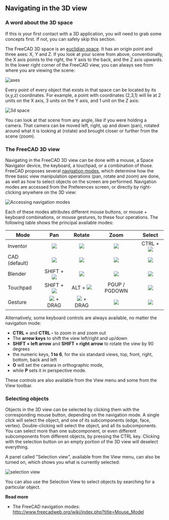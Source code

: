 ## Navigating in the 3D view

### A word about the 3D space

If this is your first contact with a 3D application, you will need to grab some concepts first. If not, you can safely skip this section.

The FreeCAD 3D space is an [euclidian space](https://en.wikipedia.org/wiki/Euclidean_space). It has an origin point and three axes: X, Y and Z. If you look at your scene from above, conventionally, the X axis points to the right, the Y axis to the back, and the Z axis upwards. In the lower right corner of the FreeCAD view, you can always see from where you are viewing the scene:

![axes](http://www.freecadweb.org/wiki/images/a/af/Axes_orientation.png) 

Every point of every object that exists in that space can be located by its (x,y,z) coordinates. For example, a point with coordinates (2,3,1) will lie at 2 units on the X axis, 3 units on the Y axis, and 1 unit on the Z axis:

![3d space](http://www.freecadweb.org/wiki/images/4/4a/3dspace_coordinates.jpg)

You can look at that scene from any angle, like if you were holding a camera. That camera can be moved left, right, up and down (pan), rotated around what it is looking at (rotate) and brought closer or further from the scene (zoom).

### The FreeCAD 3D view

Navigating in the FreeCAD 3D view can be done with a mouse, a Space Navigator device, the keyboard, a touchpad, or a combination of those. FreeCAD proposes several 
[navigation modes](http://www.freecadweb.org/wiki/index.php?title=Mouse_Model), which determine how the three basic view manipulation operations (pan, rotate and zoom) are done, as well as how to select objects on the screen are performed. Navigation modes are accessed from the Preferences screen, or directly by right-clicking anywhere on the 3D view:

![Accessing navigation modes](http://www.freecadweb.org/wiki/images/2/2e/Freecad-interface-05.jpg)

Each of these modes attributes different mouse buttons, or mouse + keyboard combinations, or mouse gestures, to these four operations. The following table shows the principal available modes:

| Mode                          | Pan           | Rotate     | Zoom      | Select     |
| ----------------------------- |:-------------:| :---------:|:---------:|:----------:|
| Inventor | ![](http://www.freecadweb.org/wiki/images/7/7e/Select-mouse.svg) | ![](http://www.freecadweb.org/wiki/images/9/92/Rotate-mouse.svg) | ![](http://www.freecadweb.org/wiki/images/b/bf/Zoom-mouse.svg) | CTRL + ![](http://www.freecadweb.org/wiki/images/7/7e/Select-mouse.svg) | 
| CAD (default) | ![](http://www.freecadweb.org/wiki/images/e/e9/Pan-mouse.svg) | ![](http://www.freecadweb.org/wiki/images/9/92/Rotate-mouse.svg) | ![](http://www.freecadweb.org/wiki/images/b/bf/Zoom-mouse.svg) | ![](http://www.freecadweb.org/wiki/images/7/7e/Select-mouse.svg) | 
| Blender | SHIFT + ![](http://www.freecadweb.org/wiki/images/e/e9/Pan-mouse.svg) | ![](http://www.freecadweb.org/wiki/images/e/e9/Pan-mouse.svg) | ![](http://www.freecadweb.org/wiki/images/b/bf/Zoom-mouse.svg) | ![](http://www.freecadweb.org/wiki/images/7/7e/Select-mouse.svg) | 
| Touchpad | SHIFT + ![](http://www.freecadweb.org/wiki/images/7/78/Touchpad.png) | ALT + ![](http://www.freecadweb.org/wiki/images/7/78/Touchpad.png) | PGUP / PGDOWN | ![](http://www.freecadweb.org/wiki/images/b/bb/Select-touchpad.png) |
| Gesture | ![](http://www.freecadweb.org/wiki/images/0/06/Pan-mouse-Ctrl.svg) + DRAG | ![](http://www.freecadweb.org/wiki/images/7/7e/Select-mouse.svg) + DRAG | ![](http://www.freecadweb.org/wiki/images/b/bf/Zoom-mouse.svg) | ![](http://www.freecadweb.org/wiki/images/7/7e/Select-mouse.svg) |

Alternatively, some keyboard controls are always available, no matter the navigation mode: 

 - **CTRL +** and **CTRL -** to zoom in and zoom out 
 - The **arrow keys** to shift the view left/right and up/down 
 - **SHIFT + left arrow** and **SHIFT + right arrow** to rotate the view by 90 degrees 
 - the numeric keys, **1 to 6**, for the six standard views, top, front, right, bottom, back and left
 - **O** will set the camara in orthographic mode, 
 - while **P** sets it in perspective mode. 

These controls are also available from the View menu and some from the View toolbar.

### Selecting objects

Objects in the 3D view can be selected by clicking them with the corresponding mouse button, depending on the navigation mode. A single click will select the object, and one of its subcomponents (edge, face, vertex). Double-clicking will select the object, and all its subcomponents. You can select more than one subcomponent, or even different subcomponents from different objects, by pressing the CTRL key. Clicking with the selection button on an empty portion of the 3D view will deselect everything.

A panel called "Selection view", available from the View menu, can also be turned on, which shows you what is currently selected:

![selection view](http://www.freecadweb.org/wiki/images/c/c5/Selection_view.jpg)

You can also use the Selection View to select objects by searching for a particular object.

**Read more**

* The FreeCAD navigation modes: http://www.freecadweb.org/wiki/index.php?title=Mouse_Model
